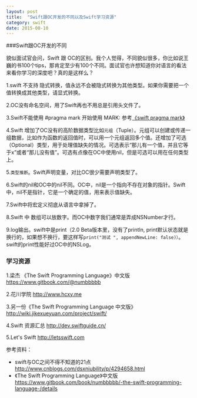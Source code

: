 ```yaml
---
layout: post
title:  "Swift跟OC开发的不同以及Swift学习资源"
category: swift
date: 2015-08-10
---
```


###Swift跟OC开发的不同

貌似面试官会问，Swift 跟 OC的区别。我个人觉得，不同貌似很多，你比如说王巍的书100个tips，那肯定至少有100个不同。面试官也许想知道你对语言的看法来看你学习的深度吧？真的是这样么？

1.swift 不支持 隐式转换，值永远不会被隐式转换为其他类型。如果你需要把一个值转换成其他类型，请显式转换。

2.OC没有命名空间，用了Swift再也不用总是引用头文件了。

3.Swift不能使用 #pragma mark 开始使用  MARK: 参考[《swift pragma mark》](http://ju.outofmemory.cn/entry/104921)

4.Swift 增加了OC没有的高阶数据类型比如`元组`（Tuple）。元组可以创建或传递一组数据，比如作为函数的返回值时，可以用一个元组返回多个值。还增加了可选（Optional）类型，用于处理值缺失的情况。可选表示“那儿有一个值，并且它等于x”或者“那儿没有值”。可选有点像在OC中使用nil，但是可选可以用在任何类型上。

5.`类型推断`。Swift声明变量，对比OC很少需要声明类型了。

6.Swift的nil和OC中的nil不同。OC中，nil是一个指向不存在对象的指针。Swift中，nil不是指针，它是一个确定的值，用来表示值缺失。

7.Swift中将宏定义彻底从语言中拿掉了。

8.Swift 中 数组可以放数字。而OC中数字我们通常是弄成NSNumber才行。

9.log输出。swift中是print（2.0 Beta版本里，没有了println, print默认状态就是换行的，如果想不换行，要这样写`print("测试 ", appendNewLine: false)）`。swift的print性能好过OC中的NSLog。
<!--7.Swift支持引用传值。OC不支持。-->
  
### 学习资源

1.梁杰 《The Swift Programming Language》中文版 <https://www.gitbook.com/@numbbbbb>

2.花川学院 <http://www.hcxy.me>

3.另一份《The Swift Programming Language 中文版》 <http://wiki.jikexueyuan.com/project/swift/>

4.Swift 资源汇总 <http://dev.swiftguide.cn/>

5.Let's Swift <http://letsswift.com>


参考资料：

* swift与OC之间不得不知道的21点 <http://www.cnblogs.com/dsxniubility/p/4294658.html>
* 《The Swift Programming Language》中文版<https://www.gitbook.com/book/numbbbbb/-the-swift-programming-language-/details>




